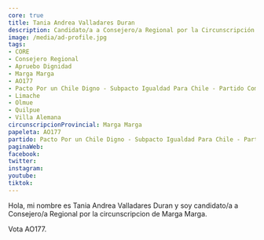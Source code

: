 ```yaml
---
core: true
title: Tania Andrea Valladares Duran
description: Candidato/a a Consejero/a Regional por la Circunscripción de Marga Marga
image: /media/ad-profile.jpg
tags:
- CORE
- Consejero Regional
- Apruebo Dignidad
- Marga Marga
- AO177
- Pacto Por un Chile Digno - Subpacto Igualdad Para Chile - Partido Comunista De Chile
- Limache
- Olmue
- Quilpue
- Villa Alemana
circunscripcionProvincial: Marga Marga
papeleta: AO177
partido: Pacto Por un Chile Digno - Subpacto Igualdad Para Chile - Partido Comunista De Chile
paginaWeb:
facebook:
twitter:
instagram:
youtube:
tiktok:
---
```

Hola, mi nombre es Tania Andrea Valladares Duran y soy candidato/a a Consejero/a Regional por la circunscripcion de Marga Marga.

Vota AO177.
